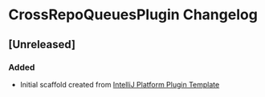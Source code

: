 <!-- Keep a Changelog guide -> https://keepachangelog.com -->

# CrossRepoQueuesPlugin Changelog

## [Unreleased]
### Added
- Initial scaffold created from [IntelliJ Platform Plugin Template](https://github.com/JetBrains/intellij-platform-plugin-template)
